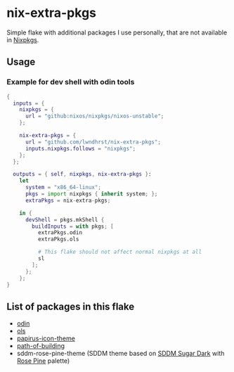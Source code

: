 # nix-extra-pkgs

Simple flake with additional packages I use personally, that are not available
in [Nixpkgs](https://github.com/NixOS/nixpkgs).



## Usage

### Example for dev shell with odin tools
```nix 
{
  inputs = {
    nixpkgs = {
      url = "github:nixos/nixpkgs/nixos-unstable";
    };

    nix-extra-pkgs = {
      url = "github.com/lwndhrst/nix-extra-pkgs";
      inputs.nixpkgs.follows = "nixpkgs";
    };
  };

  outputs = { self, nixpkgs, nix-extra-pkgs }:
    let 
      system = "x86_64-linux";
      pkgs = import nixpkgs { inherit system; };
      extraPkgs = nix-extra-pkgs;

    in {
      devShell = pkgs.mkShell {
        buildInputs = with pkgs; [
          extraPkgs.odin
          extraPkgs.ols

          # This flake should not affect normal nixpkgs at all
          sl
        ];
      };
    };
}
```



## List of packages in this flake

- [odin](https://github.com/odin-lang/Odin)
- [ols](https://github.com/DanielGavin/ols)
- [papirus-icon-theme](https://github.com/PapirusDevelopmentTeam/papirus-icon-theme)
- [path-of-building](https://github.com/PathOfBuildingCommunity/PathOfBuilding)
- sddm-rose-pine-theme (SDDM theme based on [SDDM Sugar Dark](https://github.com/MarianArlt/sddm-sugar-dark) with [Rose Pine](https://rosepinetheme.com/) palette)
